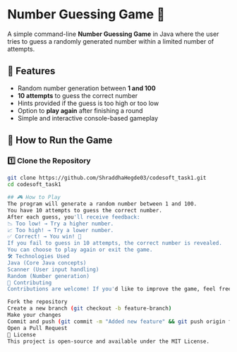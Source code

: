 # Number Guessing Game 🎯

A simple command-line **Number Guessing Game** in Java where the user tries to guess a randomly generated number within a limited number of attempts.

## 📌 Features
- Random number generation between **1 and 100**
- **10 attempts** to guess the correct number
- Hints provided if the guess is too high or too low
- Option to **play again** after finishing a round
- Simple and interactive console-based gameplay

## 🚀 How to Run the Game
### **1️⃣ Clone the Repository**
```sh
git clone https://github.com/ShraddhaHegde03/codesoft_task1.git
cd codesoft_task1

## 🎮 How to Play
The program will generate a random number between 1 and 100.
You have 10 attempts to guess the correct number.
After each guess, you'll receive feedback:
📉 Too low! → Try a higher number.
📈 Too high! → Try a lower number.
✅ Correct! → You win! 🎉
If you fail to guess in 10 attempts, the correct number is revealed.
You can choose to play again or exit the game.
🛠 Technologies Used
Java (Core Java concepts)
Scanner (User input handling)
Random (Number generation)
🤝 Contributing
Contributions are welcome! If you'd like to improve the game, feel free to:

Fork the repository
Create a new branch (git checkout -b feature-branch)
Make your changes
Commit and push (git commit -m "Added new feature" && git push origin feature-branch)
Open a Pull Request
📜 License
This project is open-source and available under the MIT License.
